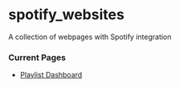 # spotify_websites
A collection of webpages with Spotify integration

### Current Pages

* [Playlist Dashboard](https://elliott-fogg.github.io/spotify_websites/playlist_dashboard.html)
